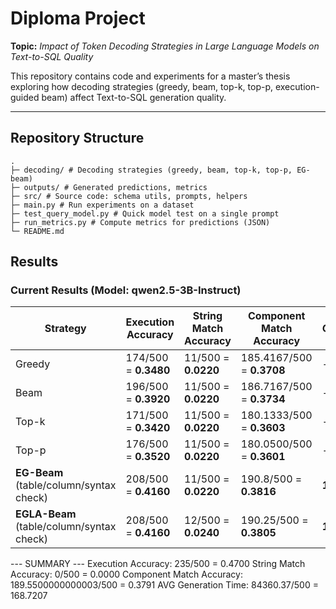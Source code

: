 # Diploma Project
**Topic:** *Impact of Token Decoding Strategies in Large Language Models on Text-to-SQL Quality*

This repository contains code and experiments for a master’s thesis exploring how decoding strategies (greedy, beam, top-k, top-p, execution-guided beam) affect Text-to-SQL generation quality.

---

## Repository Structure
```
.
├─ decoding/ # Decoding strategies (greedy, beam, top-k, top-p, EG-beam)
├─ outputs/ # Generated predictions, metrics
├─ src/ # Source code: schema utils, prompts, helpers
├─ main.py # Run experiments on a dataset
├─ test_query_model.py # Quick model test on a single prompt
├─ run_metrics.py # Compute metrics for predictions (JSON)
└─ README.md
```
## Results

### Current Results (Model: qwen2.5-3B-Instruct)

| Strategy | Execution Accuracy     | String Match Accuracy | Component Match Accuracy | AVG Generation Time |
|----------|------------------------|-----------------------|--------------------------|--------------------------|
| Greedy   | 174/500 = **0.3480**   | 11/500 = **0.0220**   | 185.4167/500 = **0.3708** | - |
| Beam     | 196/500 = **0.3920**   | 11/500 = **0.0220**   | 186.7167/500 = **0.3734** | - |
| Top-k    | 171/500 = **0.3420**   | 11/500 = **0.0220**   | 180.1333/500 = **0.3603** | - |
| Top-p    | 176/500 = **0.3520**   | 11/500 = **0.0220**   | 180.0500/500 = **0.3601** | - |
| **EG-Beam** (table/column/syntax check) | 208/500 = **0.4160** | 11/500 = **0.0220** | 190.8/500 = **0.3816** | **168.7207** |
| **EGLA-Beam** (table/column/syntax check) | 208/500 = **0.4160** | 12/500 = **0.0240** | 190.25/500 = **0.3805** | **172.6664** |

--- SUMMARY ---
Execution Accuracy: 235/500 = 0.4700
String Match Accuracy: 0/500 = 0.0000
Component Match Accuracy: 189.5500000000003/500 = 0.3791
AVG Generation Time: 84360.37/500 = 168.7207